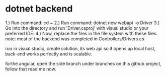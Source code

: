 # dotnet backend
1.) Run command: cd ~
2.) Run command: dotnet new webapi -o Driver
3.) Go into the directory and run 'Driver.csproj' with visual studio or your preferred IDE.
4.) Now, replace the files in the file system with these files.
note: most of the backend was completed in Controllers/Drivers.cs


run in visual studio, create solution, its web api so it opens up local host, back-end works perfectly and is scalable. 

forthe angular, open the side branch under branches on this github project, follow that read me now.
